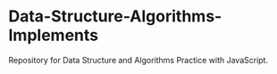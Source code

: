 # Data-Structure-Algorithms-Implements

Repository for Data Structure and Algorithms Practice with JavaScript.
